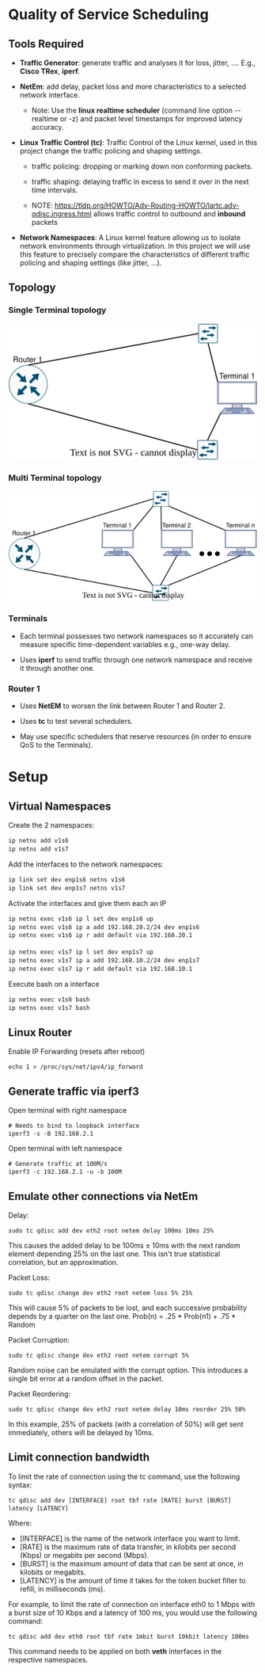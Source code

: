# Quality of Service Scheduling

## Tools Required

- **Traffic Generator**: generate traffic and analyses it for loss, jitter, .... E.g., **Cisco TRex**, **iperf**.

- **NetEm**: add delay, packet loss and more characteristics to a selected network interface. 
  
  - Note: Use the **linux realtime scheduler** (command line option --realtime or -z) and packet level timestamps for improved latency accuracy. 

- **Linux Traffic Control (tc)**: Traffic Control of the Linux kernel, used in this project change the traffic policing and shaping settings.
  
  - traffic policing: dropping or marking down non conforming packets.
  
  - traffic shaping: delaying traffic in excess to send it over in the next time intervals.
  
  - NOTE: https://tldp.org/HOWTO/Adv-Routing-HOWTO/lartc.adv-qdisc.ingress.html allows traffic control to outbound and **inbound** packets

- **Network Namespaces**: A Linux kernel feature allowing us to isolate network environments through virtualization. In this project we will use this feature to precisely compare the characteristics of different traffic policing and shaping settings (like jitter, ...).

## Topology

### Single Terminal topology

![](images/TAR-scheme.drawio.svg) 

### Multi Terminal topology

![](images/TAR-multi-scheme.drawio.svg)

### Terminals

- Each terminal possesses two network namespaces so it accurately can measure specific time-dependent variables e.g., one-way delay.

- Uses **iperf** to send traffic through one network namespace and receive it through another one.

### Router 1

- Uses **NetEM** to worsen the link between Router 1 and Router 2.

- Uses **tc** to test several schedulers.

- May use specific schedulers that reserve resources (in order to ensure QoS to the Terminals).

# Setup

## Virtual Namespaces

Create the 2 namespaces:

```bash
ip netns add v1s6
ip netns add v1s7
```

Add the interfaces to the network namespaces:

```bash
ip link set dev enp1s6 netns v1s6
ip link set dev enp1s7 netns v1s7
```

Activate the interfaces and give them each an IP

```bash
ip netns exec v1s6 ip l set dev enp1s6 up 
ip netns exec v1s6 ip a add 192.168.20.2/24 dev enp1s6
ip netns exec v1s6 ip r add default via 192.168.20.1

ip netns exec v1s7 ip l set dev enp1s7 up 
ip netns exec v1s7 ip a add 192.168.10.2/24 dev enp1s7
ip netns exec v1s7 ip r add default via 192.168.10.1
```

Execute bash on a interface

```bash
ip netns exec v1s6 bash
ip netns exec v1s7 bash
```

## Linux Router

Enable IP Forwarding (resets after reboot)

    echo 1 > /proc/sys/net/ipv4/ip_forward

## Generate traffic via iperf3

Open terminal with right namespace

    # Needs to bind to loopback interface
    iperf3 -s -B 192.168.2.1

Open terminal with left namespace

    # Generate traffic at 100M/s
    iperf3 -c 192.168.2.1 -u -b 100M

## Emulate other connections via NetEm

Delay:

    sudo tc qdisc add dev eth2 root netem delay 100ms 10ms 25%

This causes the added delay to be 100ms ± 10ms with the next random element depending 25%
on the last one. This isn't true statistical correlation, but an approximation.

Packet Loss:

    sudo tc qdisc change dev eth2 root netem loss 5% 25%

This will cause 5% of packets to be lost, and each successive probability depends by a quarter
on the last one.
Prob(n) = .25 * Prob(n­1) + .75 * Random

Packet Corruption:

    sudo tc qdisc change dev eth2 root netem corrupt 5%

Random noise can be emulated with the corrupt option. This introduces a single bit error at a
random offset in the packet.

Packet Re­ordering:

    sudo tc qdisc change dev eth2 root netem delay 10ms reorder 25% 50%

In this example, 25% of packets (with a correlation of 50%) will get sent immediately, others will
be delayed by 10ms.

## Limit connection bandwidth

To limit the rate of connection using the tc command, use the following syntax:

    tc qdisc add dev [INTERFACE] root tbf rate [RATE] burst [BURST] latency [LATENCY]

Where:

- [INTERFACE] is the name of the network interface you want to limit.
- [RATE] is the maximum rate of data transfer, in kilobits per second (Kbps) or megabits per second (Mbps).
- [BURST] is the maximum amount of data that can be sent at once, in kilobits or megabits.
- [LATENCY] is the amount of time it takes for the token bucket filter to refill, in milliseconds (ms).

For example, to limit the rate of connection on interface eth0 to 1 Mbps with a burst size of 10 Kbps and a latency of 100 ms, you would use the following command:

    tc qdisc add dev eth0 root tbf rate 1mbit burst 10kbit latency 100ms

This command needs to be applied on both **veth** interfaces in the respective namespaces.